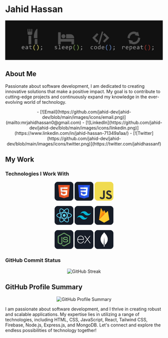 # Jahid Hassan
<p align="center">
  <img src="https://raw.githubusercontent.com/jahid-dev/jahid-dev/main/images/banner.jpeg" alt="Banner Image" />
</p>

## About Me
Passionate about software development, I am dedicated to creating innovative solutions that make a positive impact. My goal is to contribute to cutting-edge projects and continuously expand my knowledge in the ever-evolving world of technology.

<p align="center">
  - [![Email](https://github.com/jahid-dev/jahid-dev/blob/main/images/icons/email.png)](mailto:mrjahidhassan0@gmail.com)
  - [![LinkedIn](https://github.com/jahid-dev/jahid-dev/blob/main/images/icons/linkedin.png)](https://www.linkedin.com/in/jahid-hassan-71349a1aa/)
  - [![Twitter](https://github.com/jahid-dev/jahid-dev/blob/main/images/icons/twitter.png)](https://twitter.com/jahidhassanf)
</p>

## My Work

### Technologies I Work With
<p align="center">
  <img src="https://github.com/jahid-dev/jahid-dev/blob/main/images/icons/HTML.png" alt="HTML" />
  <img src="https://github.com/jahid-dev/jahid-dev/blob/main/images/icons/css.png" alt="CSS" />
  <img src="https://github.com/jahid-dev/jahid-dev/blob/main/images/icons/JavaScript.png" alt="JavaScript" />
</p>
<p align="center">
  <img src="https://github.com/jahid-dev/jahid-dev/blob/main/images/icons/react.png" alt="React" />
  <img src="https://github.com/jahid-dev/jahid-dev/blob/main/images/icons/tailwind.png" alt="Tailwind CSS" />
  <img src="https://github.com/jahid-dev/jahid-dev/blob/main/images/icons/firebase.png" alt="Firebase" />
</p>
<p align="center">
  <img src="https://github.com/jahid-dev/jahid-dev/blob/main/images/icons/node.png" alt="Node.js" />
  <img src="https://github.com/jahid-dev/jahid-dev/blob/main/images/icons/express.png" alt="Express.js" />
  <img src="https://github.com/jahid-dev/jahid-dev/blob/main/images/icons/mongo.png" alt="MongoDB" />
</p>

### GitHub Commit Status
<p align="center">
  <img src="https://github-readme-streak-stats.herokuapp.com?user=jahid-dev&theme=dark&hide_border=true&hide_longest_streak=true" alt="GitHub Streak" />
</p>

## GitHub Profile Summary
<p align="center">
  <img src="http://github-profile-summary-cards.vercel.app/api/cards/profile-details?username=jahid-dev&theme=dark" alt="GitHub Profile Summary" />
</p>

I am passionate about software development, and I thrive in creating robust and scalable applications. My expertise lies in utilizing a range of technologies, including HTML, CSS, JavaScript, React, Tailwind CSS, Firebase, Node.js, Express.js, and MongoDB. Let's connect and explore the endless possibilities of technology together!
